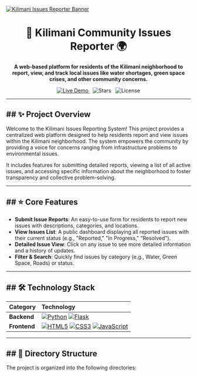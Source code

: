 <p align-center">
  <a href="https://github.com/Brajesh31/Kilimani-Issues-Reporter">
    <img src="https://raw.githubusercontent.com/Brajesh31/asset/main/kilimani-reporter-banner.png" alt="Kilimani Issues Reporter Banner">
  </a>
</p>

<div align="center">

# 📢 Kilimani Community Issues Reporter 🌍

**A web-based platform for residents of the Kilimani neighborhood to report, view, and track local issues like water shortages, green space crises, and other community concerns.**

</div>

<p align="center">
  <a href="[LINK_TO_YOUR_LIVE_DEMO]">
    <img src="https://img.shields.io/badge/Live-View_Demo-brightgreen?style=for-the-badge&logo=vercel" alt="Live Demo">
  </a>
  &nbsp;
  <img src="https://img.shields.io/github/stars/Brajesh31/Kilimani-Issues-Reporter?style=for-the-badge&color=gold" alt="Stars">
  &nbsp;
  <img src="https://img.shields.io/github/license/Brajesh31/Kilimani-Issues-Reporter?style=for-the-badge&color=blue" alt="License">
</p>

---

## ## ✨ Project Overview

Welcome to the Kilimani Issues Reporting System! This project provides a centralized web platform designed to help residents report and view issues within the Kilimani neighborhood. The system empowers the community by providing a voice for concerns ranging from infrastructure problems to environmental issues.

It includes features for submitting detailed reports, viewing a list of all active issues, and accessing specific information about the neighborhood to foster transparency and collective problem-solving.



---
## ## ⭐ Core Features

* **Submit Issue Reports**: An easy-to-use form for residents to report new issues with descriptions, categories, and locations.
* **View Issues List**: A public dashboard displaying all reported issues with their current status (e.g., "Reported," "In Progress," "Resolved").
* **Detailed Issue View**: Click on any issue to see more detailed information and a history of updates.
* **Filter & Search**: Quickly find issues by category (e.g., Water, Green Space, Roads) or status.

---
## ## 🛠️ Technology Stack

| Category | Technology |
| :--- | :--- |
| **Backend** | [![Python](https://img.shields.io/badge/Python-3776AB?style=for-the-badge&logo=python&logoColor=white)](https://www.python.org/) [![Flask](https://img.shields.io/badge/Flask-000000?style=for-the-badge&logo=flask&logoColor=white)](https://flask.palletsprojects.com/) |
| **Frontend** | [![HTML5](https://img.shields.io/badge/HTML5-E34F26?style=for-the-badge&logo=html5&logoColor=white)](https://developer.mozilla.org/en-US/docs/Web/Guide/HTML/HTML5) [![CSS3](https://img.shields.io/badge/CSS3-1572B6?style=for-the-badge&logo=css3&logoColor=white)](https://developer.mozilla.org/en-US/docs/Web/CSS) [![JavaScript](https://img.shields.io/badge/JavaScript-F7DF1E?style=for-the-badge&logo=javascript&logoColor=black)](https://developer.mozilla.org/en-US/docs/Web/JavaScript) |

---
## ## 📁 Directory Structure

The project is organized into the following directories:
